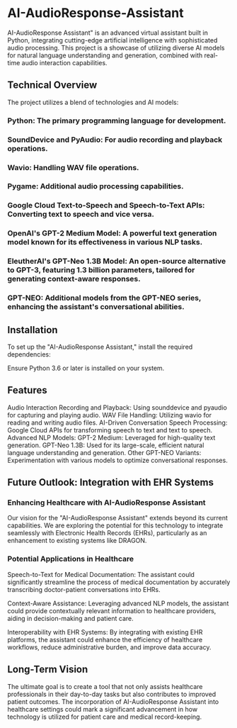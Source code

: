 # AI-AudioResponse-Assistant
AI-AudioResponse Assistant" is an advanced virtual assistant built in Python, integrating cutting-edge artificial intelligence with sophisticated audio processing. This project is a showcase of utilizing diverse AI models for natural language understanding and generation, combined with real-time audio interaction capabilities.

## Technical Overview
The project utilizes a blend of technologies and AI models:

### Python: The primary programming language for development.
### SoundDevice and PyAudio: For audio recording and playback operations.
### Wavio: Handling WAV file operations.
### Pygame: Additional audio processing capabilities.
### Google Cloud Text-to-Speech and Speech-to-Text APIs: Converting text to speech and vice versa.
### OpenAI's GPT-2 Medium Model: A powerful text generation model known for its effectiveness in various NLP tasks.
### EleutherAI's GPT-Neo 1.3B Model: An open-source alternative to GPT-3, featuring 1.3 billion parameters, tailored for generating context-aware responses.
### GPT-NEO: Additional models from the GPT-NEO series, enhancing the assistant's conversational abilities.

## Installation
To set up the "AI-AudioResponse Assistant," install the required dependencies:

Ensure Python 3.6 or later is installed on your system.

## Features
Audio Interaction
Recording and Playback: Using sounddevice and pyaudio for capturing and playing audio.
WAV File Handling: Utilizing wavio for reading and writing audio files.
AI-Driven Conversation
Speech Processing: Google Cloud APIs for transforming speech to text and text to speech.
Advanced NLP Models:
GPT-2 Medium: Leveraged for high-quality text generation.
GPT-Neo 1.3B: Used for its large-scale, efficient natural language understanding and generation.
Other GPT-NEO Variants: Experimentation with various models to optimize conversational responses.

## Future Outlook: Integration with EHR Systems

### Enhancing Healthcare with AI-AudioResponse Assistant

Our vision for the "AI-AudioResponse Assistant" extends beyond its current capabilities. We are exploring the potential for this technology to integrate seamlessly with Electronic Health Records (EHRs), particularly as an enhancement to existing systems like DRAGON.

### Potential Applications in Healthcare

Speech-to-Text for Medical Documentation: The assistant could significantly streamline the process of medical documentation by accurately transcribing doctor-patient conversations into EHRs.

Context-Aware Assistance: Leveraging advanced NLP models, the assistant could provide contextually relevant information to healthcare providers, aiding in decision-making and patient care.

Interoperability with EHR Systems: By integrating with existing EHR platforms, the assistant could enhance the efficiency of healthcare workflows, reduce administrative burden, and improve data accuracy.

## Long-Term Vision
The ultimate goal is to create a tool that not only assists healthcare professionals in their day-to-day tasks but also contributes to improved patient outcomes. The incorporation of AI-AudioResponse Assistant into healthcare settings could mark a significant advancement in how technology is utilized for patient care and medical record-keeping.
